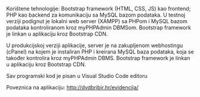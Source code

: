 Korištene tehnologije: Bootstrap framework (HTML, CSS, JS) kao frontend; PHP kao backend za komunikaciju sa MySQL bazom podataka.
U testnoj verziji podignut je lokalni web server (XAMPP) sa PHPom i MySQL bazom podataka kontroliranom kroz myPHPAdmin DBMSom.
Bootstrap framework je linkan u aplikaciju kroz Bootstrap CDN.

U produkcijskoj verziji aplikacije, server je na zakupljenom webhostingu (cPanel) na kojem je instaliran PHP i kreirana MySQL baza podataka, koja se također kontrolira kroz myPHPAdmin DBMS.
Bootstrap framework je linkan u aplikaciju kroz Bootstrap CDN.

Sav programski kod je pisan u Visual Studio Code editoru

Poveznica na aplikaciju: http://dvdbribir.hr/evidencija/
